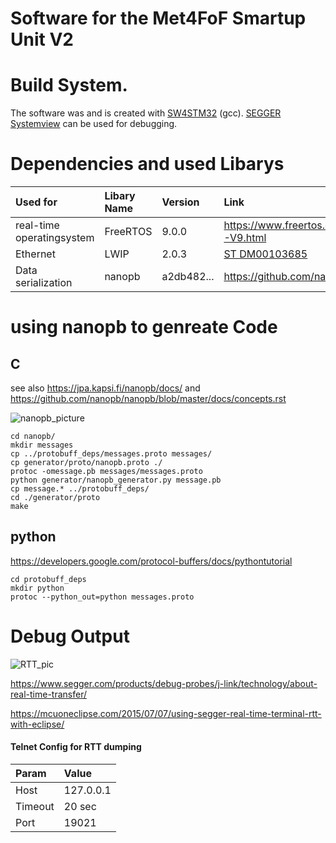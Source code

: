 # Software for the Met4FoF Smartup Unit V2
# Build System.
The software was and is created with [SW4STM32](http://www.openstm32.org/HomePage) (gcc).
[SEGGER Systemview](https://www.segger.com/products/development-tools/systemview/) can be used for debugging.

# Dependencies and used Libarys

| Used for   | Libary Name   | Version   | Link   |
|:-------------|:-------------|:-----| :---|
|real-time operatingsystem|FreeRTOS|9.0.0|https://www.freertos.org/FreeRTOS-V9.html|
|Ethernet|LWIP|2.0.3|[ST DM00103685]( https://www.st.com/content/ccc/resource/technical/document/user_manual/65/e8/20/db/16/36/45/f7/DM00103685.pdf/files/DM00103685.pdf/jcr:content/translations/en.DM00103685.pdf)|
|Data serialization|nanopb|a2db482...|https://github.com/nanopb/nanopb|

# using nanopb to genreate Code
## C
see also https://jpa.kapsi.fi/nanopb/docs/
and https://github.com/nanopb/nanopb/blob/master/docs/concepts.rst

![nanopb_picture](https://jpa.kapsi.fi/nanopb/docs/generator_flow.png "from https://jpa.kapsi.fi/nanopb/docs/")

```
cd nanopb/
mkdir messages
cp ../protobuff_deps/messages.proto messages/
cp generator/proto/nanopb.proto ./
protoc -omessage.pb messages/messages.proto
python generator/nanopb_generator.py message.pb
cp message.* ../protobuff_deps/
cd ./generator/proto
make
```

## python
https://developers.google.com/protocol-buffers/docs/pythontutorial
```
cd protobuff_deps
mkdir python
protoc --python_out=python messages.proto
```

# Debug Output

![RTT_pic](https://www.segger.com/fileadmin/_processed_/b/6/csm_J-Link-RTT_800x_21198b3c21.png "from https://www.segger.com")

https://www.segger.com/products/debug-probes/j-link/technology/about-real-time-transfer/

https://mcuoneclipse.com/2015/07/07/using-segger-real-time-terminal-rtt-with-eclipse/

#### Telnet Config for RTT dumping

| Param | Value|
|:-------------|:-------------|
|Host|127.0.0.1|
|Timeout| 20 sec|
|Port|19021|
